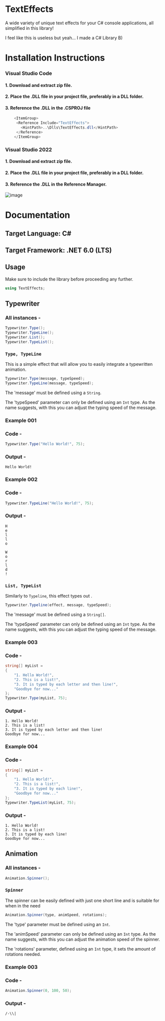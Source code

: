 # TextEffects
A wide variety of unique text effects for your C# console applications, all simplified in this library!

I feel like this is useless but yeah... I made a C# Library B)
# Installation Instructions
### Visual Studio Code
#### 1. Download and extract zip file.
#### 2. Place the .DLL file in your project file, preferably in a DLL folder.
#### 3. Reference the .DLL in the .CSPROJ file
```cs
    <ItemGroup>
     <Reference Include="TextEffects">
       <HintPath>..\Dlls\TextEffects.dll</HintPath>
     </Reference>
    </ItemGroup>
```
### Visual Studio 2022
#### 1. Download and extract zip file.
#### 2. Place the .DLL file in your project file, preferably in a DLL folder.
#### 3. Reference the .DLL in the Reference Manager.
![image](https://user-images.githubusercontent.com/118835576/210154186-ca1d5998-d3c1-4119-bb55-1a08169e04f6.png)

# Documentation
## Target Language: C#
## Target Framework: .NET 6.0 (LTS)
## Usage
Make sure to include the library before proceeding any further.
```cs
using TextEffects;
```
## Typewriter
### All instances -
```cs
Typewriter.Type();
Typewriter.TypeLine();
Typewriter.List();
Typewriter.TypeList();
```
### ```Type, TypeLine```
This is a simple effect that will allow you to easily integrate a typewritten animation.
```cs
Typewriter.Type(message, typeSpeed);
Typewriter.TypeLine(message, typeSpeed);
```

The 'message' must be defined using a ```String```.

The 'typeSpeed' parameter can only be defined using an ```Int``` type. As the name suggests, with this you can adjust the typing speed of the message.
### Example 001
### Code -
```cs
Typewriter.Type("Hello World!", 75);
```
### Output -
```
Hello World!
```
### Example 002
### Code -
```cs
Typewriter.TypeLine("Hello World!", 75);
```
### Output -
```
H
e
l
l
o

W
o
r
l
d
!
```
### ```List, TypeList```
Similarly to ```Typeline```, this effect types out .
```cs
Typewriter.Typeline(effect, message, typeSpeed);
```

The 'message' must be defined using a ```String[]```.

The 'typeSpeed' parameter can only be defined using an ```Int``` type. As the name suggests, with this you can adjust the typing speed of the message.
### Example 003
### Code -
```cs
string[] myList =
{
    "1. Hello World!",
    "2. This is a list!",
    "3. It is typed by each letter and then line!",
    "Goodbye for now..."
};
Typewriter.Type(myList, 75);
```
### Output -
```
1. Hello World!
2. This is a list!
3. It is typed by each letter and then line!
Goodbye for now...
```
### Example 004
### Code -
```cs
string[] myList =
{
    "1. Hello World!",
    "2. This is a list!",
    "3. It is typed by each line!",
    "Goodbye for now..."
};
Typewriter.TypeList(myList, 75);
```
### Output -
```
1. Hello World!
2. This is a list!
3. It is typed by each line!
Goodbye for now...
```

## Animation
### All instances -
```cs
Animation.Spinner();
```

### ```Spinner```
The spinner can be easily defined with just one short line and is suitable for when in the need 
```cs
Animation.Spinner(type, animSpeed, rotations);
```

The 'type' parameter must be defined using an ```Int```.

The 'animSpeed' parameter can only be defined using an ```Int``` type. As the name suggests, with this you can adjust the animation speed of the spinner.

The 'rotations' parameter, defined using an ```Int``` type, it sets the amount of rotations needed.

### Example 003
### Code -
```cs
Animation.Spinner(0, 100, 50);
```
### Output -
```
/-\\|
```
